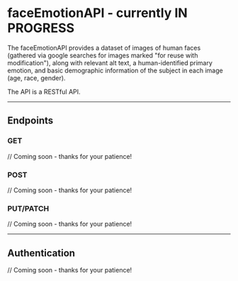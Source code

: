 # faceEmotionAPI - currently **IN PROGRESS**

The faceEmotionAPI provides a dataset of images of human faces (gathered via google searches for images marked "for reuse with modification"), along with relevant alt text, a human-identified primary emotion, and basic demographic information of the subject in each image (age, race, gender).

The API is a RESTful API.

***

## Endpoints
### GET

// Coming soon - thanks for your patience!

### POST

// Coming soon - thanks for your patience!

### PUT/PATCH

// Coming soon - thanks for your patience!

***

## Authentication

// Coming soon - thanks for your patience!
